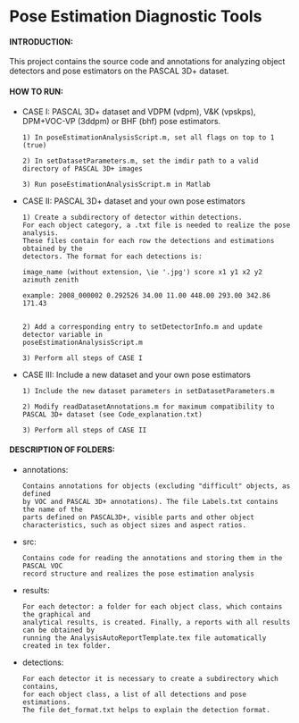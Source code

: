 # Pose Estimation Diagnostic Tools

#### INTRODUCTION:

This project contains the source code and annotations for analyzing object detectors and pose estimators on the PASCAL 3D+ dataset.  

#### HOW TO RUN:

   + CASE I: PASCAL 3D+ dataset and VDPM (vdpm), V&K (vpskps), DPM+VOC-VP (3ddpm) or BHF (bhf) pose estimators.

         1) In poseEstimationAnalysisScript.m, set all flags on top to 1 (true)   
   
         2) In setDatasetParameters.m, set the imdir path to a valid directory of PASCAL 3D+ images
   
         3) Run poseEstimationAnalysisScript.m in Matlab

   + CASE II: PASCAL 3D+ dataset and your own pose estimators

         1) Create a subdirectory of detector within detections. 
         For each object category, a .txt file is needed to realize the pose analysis.
         These files contain for each row the detections and estimations obtained by the
         detectors. The format for each detections is: 

         image_name (without extension, \ie '.jpg') score x1 y1 x2 y2 azimuth zenith
      
         example: 2008_000002 0.292526 34.00 11.00 448.00 293.00 342.86 171.43 
   

         2) Add a corresponding entry to setDetectorInfo.m and update detector variable in 
         poseEstimationAnalysisScript.m

         3) Perform all steps of CASE I
	
   + CASE III: Include a new dataset and your own pose estimators

         1) Include the new dataset parameters in setDatasetParameters.m

         2) Modify readDatasetAnnotations.m for maximum compatibility to PASCAL 3D+ dataset (see Code_explanation.txt) 

         3) Perform all steps of CASE II


#### DESCRIPTION OF FOLDERS:

   + annotations: 

         Contains annotations for objects (excluding "difficult" objects, as defined
         by VOC and PASCAL 3D+ annotations). The file Labels.txt contains the name of the 
         parts defined on PASCAL3D+, visible parts and other object characteristics, such as object sizes and aspect ratios.  

   
   + src: 
         
         Contains code for reading the annotations and storing them in the PASCAL VOC
         record structure and realizes the pose estimation analysis  

   
   + results: 

         For each detector: a folder for each object class, which contains the graphical and 
         analytical results, is created. Finally, a reports with all results can be obtained by
         running the AnalysisAutoReportTemplate.tex file automatically created in tex folder. 

   
   + detections: 

         For each detector it is necessary to create a subdirectory which contains, 
         for each object class, a list of all detections and pose estimations. 
         The file det_format.txt helps to explain the detection format.

